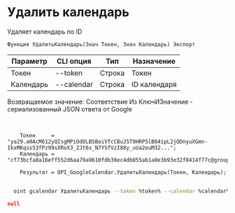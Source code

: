 ﻿---
sidebar_position: 5
---

# Удалить календарь
 Удаляет календарь по ID



`Функция УдалитьКалендарь(Знач Токен, Знач Календарь) Экспорт`

  | Параметр | CLI опция | Тип | Назначение |
  |-|-|-|-|
  | Токен | --token | Строка | Токен |
  | Календарь | --calendar | Строка | ID календаря |

  
  Возвращаемое значение:   Соответствие Из КлючИЗначение - сериализованный JSON ответа от Google

<br/>




```bsl title="Пример кода"
    Токен     = "ya29.a0AcM612yQIsgMPiOdOLBSBoiVfcCBuJ5T9HRP5lB04ipL2jQDnyuXGmn-IkxMKqss53fPz99sXRoX3_ZJt6s_N7YSfVzI88y_uUa2euM32...";
    Календарь = "cf73bcfa8a16eff552d6aa79a9610fdb38ec4db055ab1a0e3b93e32f8414f77c@group.calendar.google.com";

    Результат = OPI_GoogleCalendar.УдалитьКалендарь(Токен, Календарь);
```



```sh title="Пример команды CLI"
    
  oint gcalendar УдалитьКалендарь --token %token% --calendar %calendar%

```

```json title="Результат"
null
```
